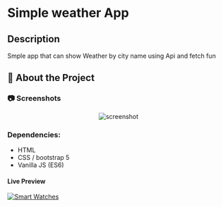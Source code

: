# Simple weather App

## Description
Smple app that can show Weather by city name using Api and fetch fun 

<!-- About the Project -->
## :star2: About the Project


<!-- Screenshots -->
### :camera: Screenshots

<div align="center"> 
  <img src="https://i.imgur.com/NaslKda.png" alt="screenshot" />
</div>

### Dependencies:

* HTML
* CSS / bootstrap 5
* Vanilla JS (ES6)

#### Live Preview 

[![Smart Watches](https://dabuttonfactory.com/button.png?t=Live+Demo&f=Open+Sans-Bold&ts=16&tc=fff&hp=45&vp=20&w=180&h=40&c=round&bgt=unicolored&bgc=0275d8 "Click button to open live demo")](https://fluffy-dasik-e289d3.netlify.app/)
